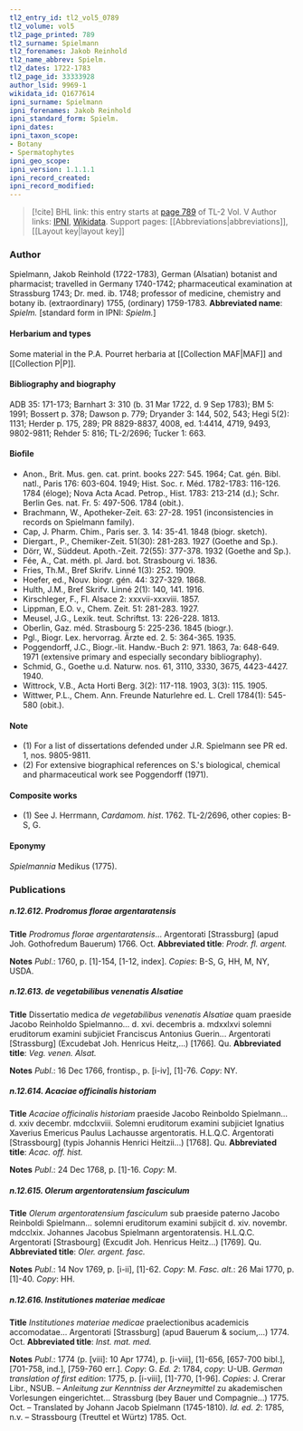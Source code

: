 ```yaml
---
tl2_entry_id: tl2_vol5_0789
tl2_volume: vol5
tl2_page_printed: 789
tl2_surname: Spielmann
tl2_forenames: Jakob Reinhold
tl2_name_abbrev: Spielm.
tl2_dates: 1722-1783
tl2_page_id: 33333928
author_lsid: 9969-1
wikidata_id: Q1677614
ipni_surname: Spielmann
ipni_forenames: Jakob Reinhold
ipni_standard_form: Spielm.
ipni_dates: 
ipni_taxon_scope: 
- Botany
- Spermatophytes
ipni_geo_scope: 
ipni_version: 1.1.1.1
ipni_record_created: 
ipni_record_modified:
---
```


> [!cite] BHL link: this entry starts at [page 789](https://www.biodiversitylibrary.org/page/33333928) of TL-2 Vol. V
> Author links: [IPNI](https://www.ipni.org/a/9969-1), [Wikidata](https://www.wikidata.org/wiki/Q1677614). Support pages: [[Abbreviations|abbreviations]], [[Layout key|layout key]]

### Author

Spielmann, Jakob Reinhold (1722-1783), German (Alsatian) botanist and pharmacist; travelled in Germany 1740-1742; pharmaceutical examination at Strassburg 1743; Dr. med. ib. 1748; professor of medicine, chemistry and botany ib. (extraordinary) 1755, (ordinary) 1759-1783. 
**Abbreviated name**: *Spielm.* \[standard form in IPNI: *Spielm.*\]

#### Herbarium and types

Some material in the P.A. Pourret herbaria at [[Collection MAF|MAF]] and [[Collection P|P]].

#### Bibliography and biography

ADB 35: 171-173; Barnhart 3: 310 (b. 31 Mar 1722, d. 9 Sep 1783); BM 5: 1991; Bossert p. 378; Dawson p. 779; Dryander 3: 144, 502, 543; Hegi 5(2): 1131; Herder p. 175, 289; PR 8829-8837, 4008, ed. 1:4414, 4719, 9493, 9802-9811; Rehder 5: 816; TL-2/2696; Tucker 1: 663.

#### Biofile

- Anon., Brit. Mus. gen. cat. print. books 227: 545. 1964; Cat. gén. Bibl. natl., Paris 176: 603-604. 1949; Hist. Soc. r. Méd. 1782-1783: 116-126. 1784 (éloge); Nova Acta Acad. Petrop., Hist. 1783: 213-214 (d.); Schr. Berlin Ges. nat. Fr. 5: 497-506. 1784 (obit.).
- Brachmann, W., Apotheker-Zeit. 63: 27-28. 1951 (inconsistencies in records on Spielmann family).
- Cap, J. Pharm. Chim., Paris ser. 3. 14: 35-41. 1848 (biogr. sketch).
- Diergart., P., Chemiker-Zeit. 51(30): 281-283. 1927 (Goethe and Sp.).
- Dörr, W., Süddeut. Apoth.-Zeit. 72(55): 377-378. 1932 (Goethe and Sp.).
- Fée, A., Cat. méth. pl. Jard. bot. Strasbourg vi. 1836.
- Fries, Th.M., Bref Skrifv. Linné 1(3): 252. 1909.
- Hoefer, ed., Nouv. biogr. gén. 44: 327-329. 1868.
- Hulth, J.M., Bref Skrifv. Linné 2(1): 140, 141. 1916.
- Kirschleger, F., Fl. Alsace 2: xxxvii-xxxviii. 1857.
- Lippman, E.O. v., Chem. Zeit. 51: 281-283. 1927.
- Meusel, J.G., Lexik. teut. Schriftst. 13: 226-228. 1813.
- Oberlin, Gaz. méd. Strasbourg 5: 225-236. 1845 (biogr.).
- Pgl., Biogr. Lex. hervorrag. Ärzte ed. 2. 5: 364-365. 1935.
- Poggendorff, J.C., Biogr.-lit. Handw.-Buch 2: 971. 1863, 7a: 648-649. 1971 (extensive primary and especially secondary bibliography).
- Schmid, G., Goethe u.d. Naturw. nos. 61, 3110, 3330, 3675, 4423-4427. 1940.
- Wittrock, V.B., Acta Horti Berg. 3(2): 117-118. 1903, 3(3): 115. 1905.
- Wittwer, P.L., Chem. Ann. Freunde Naturlehre ed. L. Crell 1784(1): 545-580 (obit.).

#### Note

- (1) For a list of dissertations defended under J.R. Spielmann see PR ed. 1, nos. 9805-9811.
- (2) For extensive biographical references on S.'s biological, chemical and pharmaceutical work see Poggendorff (1971).

#### Composite works

- (1) See J. Herrmann, *Cardamom. hist*. 1762. TL-2/2696, other copies: B-S, G.

#### Eponymy

*Spielmannia* Medikus (1775).

### Publications

##### n.12.612. Prodromus florae argentaratensis

**Title**
*Prodromus florae argentaratensis*... Argentorati \[Strassburg\] (apud Joh. Gothofredum Bauerum) 1766. Oct.
**Abbreviated title**: *Prodr. fl. argent.*

**Notes**
*Publ*.: 1760, p. \[1\]-154, \[1-12, index\]. *Copies*: B-S, G, HH, M, NY, USDA.

##### n.12.613. de vegetabilibus venenatis Alsatiae

**Title**
Dissertatio medica *de vegetabilibus venenatis Alsatiae* quam praeside Jacobo Reinholdo Spielmanno... d. xvi. decembris a. mdxxlxvi solemni eruditorum examini subjiciet Franciscus Antonius Guerin... Argentorati \[Strassburg\] (Excudebat Joh. Henricus Heitz,...) \[1766\]. Qu.
**Abbreviated title**: *Veg. venen. Alsat.*

**Notes**
*Publ*.: 16 Dec 1766, frontisp., p. \[i-iv\], \[1\]-76. *Copy*: NY.

##### n.12.614. Acaciae officinalis historiam

**Title**
*Acaciae officinalis historiam* praeside Jacobo Reinboldo Spielmann... d. xxiv decembr. mdcclxviii. Solemni eruditorum examini subjiciet Ignatius Xaverius Emericus Paulus Lachausse argentoratis. H.L.Q.C. Argentorati \[Strassbourg\] (typis Johannis Henrici Heitzii...) \[1768\]. Qu.
**Abbreviated title**: *Acac. off. hist.*

**Notes**
*Publ*.: 24 Dec 1768, p. \[1\]-16. *Copy*: M.

##### n.12.615. Olerum argentoratensium fasciculum

**Title**
*Olerum argentoratensium fasciculum* sub praeside paterno Jacobo Reinboldi Spielmann... solemni eruditorum examini subjicit d. xiv. novembr. mdcclxix. Johannes Jacobus Spielmann argentoratensis. H.L.Q.C. Argentorati \[Strasbourg\] (Excudit Joh. Henricus Heitz...) \[1769\]. Qu.
**Abbreviated title**: *Oler. argent. fasc.*

**Notes**
*Publ*.: 14 Nov 1769, p. \[i-ii\], \[1\]-62. *Copy*: M.
*Fasc. alt.*: 26 Mai 1770, p. \[1\]-40. *Copy*: HH.

##### n.12.616. Institutiones materiae medicae

**Title**
*Institutiones materiae medicae* praelectionibus academicis accomodatae... Argentorati \[Strassburg\] (apud Bauerum & socium,...) 1774. Oct.
**Abbreviated title**: *Inst. mat. med.*

**Notes**
*Publ*.: 1774 (p. \[viii\]: 10 Apr 1774), p. \[i-viii\], \[1\]-656, \[657-700 bibl.\], \[701-758, ind.\], \[759-760 err.\]. *Copy*: G.
*Ed. 2*: 1784, *copy*: U-UB.
*German translation of first edition*: 1775, p. \[i-viii\], \[1\]-770, \[1-96\]. *Copies*: J. Crerar Libr., NSUB. – *Anleitung zur Kenntniss der Arzneymittel* zu akademischen Vorlesungen eingerichtet... Strassburg (bey Bauer und Compagnie...) 1775. Oct. – Translated by Johann Jacob Spielmann (1745-1810).
*Id. ed. 2*: 1785, n.v. – Strassbourg (Treuttel et Würtz) 1785. Oct.


